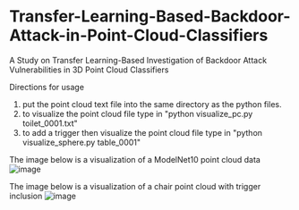 # Transfer-Learning-Based-Backdoor-Attack-in-Point-Cloud-Classifiers
A Study on Transfer Learning-Based Investigation of Backdoor Attack Vulnerabilities in 3D Point Cloud Classifiers

Directions for usage
1. put the point cloud text file into the same directory as the python files.
2. to visualize the point cloud file type in
   "python visualize_pc.py toilet_0001.txt"
3. to add a trigger then visualize the point cloud file type in
   "python visualize_sphere.py table_0001"

The image below is a visualization of a ModelNet10 point cloud data
![image](https://github.com/parkie0517/Transfer-Learning-Based-Backdoor-Attack-in-Point-Cloud-Classifiers/assets/80407632/c8a22e62-c2d8-4d13-96fa-133d0787d50a)

The image below is a visualization of a chair point cloud with trigger inclusion
![image](https://github.com/parkie0517/Transfer-Learning-Based-Backdoor-Attack-in-Point-Cloud-Classifiers/assets/80407632/64c33229-49ec-46d5-9fda-820875ab96a5)
